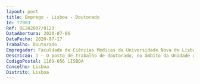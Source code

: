 ```yaml
--- 
layout: post
title: Emprego - Lisboa - Doutorado
Id: 77903
Ref: OE202007/0123
DataAbertura: 2020-07-06
DataFecho: 2020-07-17
Trabalho: Doutorado
Empregador: Faculdade de Ciências Médicas da Universidade Nova de Lisboa - NOVA Medical School
Descricao: 1 — O posto de trabalho de doutorado, no âmbito da Unidade de I&D Centro de InvestigaçãoIntegrada em Saúde — Investigação, Educação e Inovação em Investigação Clínica e Saúde Pública(CHCR), tem em vista o desempenho das seguintes funções a) Apoiar todos os procedimentos de criação do Biobanco integrado na unidade de I&Db) Coordenar as atividades do dia  a  dia do Biobanco, respeitando a estratégia da unidade deI&D e assegurando o bom funcionamento da estrutura c) Implementar todos os procedimentos éticos e legais d) Apoiar os membros da unidade de investigação nos seus projetos de investigação queenvolvam os serviços do Biobanco e) Desenvolver e implementar projeto próprio no seio do Biobanco da unidade I&Df) Fomentar a promoção do Biobanco juntos dos membros do CHRC e restante comunidadecientifica g) Fomentar a promoção do Biobanco junto da sociedade civil através da proposta de iniciativas h) Promover a captação de financiamento e a sustentabilidade do Biobanco.
CodigoPostal: 1169-056 LISBOA
Concelho: Lisboa
Distrito: Lisboa
--- 
```

